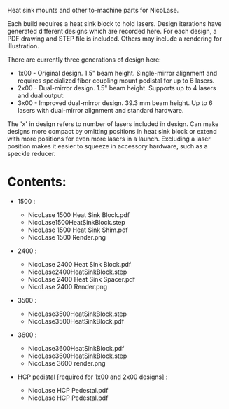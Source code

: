 Heat sink mounts and other to-machine parts for NicoLase.

Each build requires a heat sink block to hold lasers.  Design iterations have generated different designs which are recorded here.  For each design, a PDF drawing and STEP file is included.  Others may include a rendering for illustration.    

There are currently three generations of design here:
- 1x00 - Original design.  1.5" beam height.  Single-mirror alignment and requires specialized fiber coupling mount pedistal for up to 6 lasers.
- 2x00 - Dual-mirror design. 1.5" beam height.  Supports up to 4 lasers and dual output.
- 3x00 - Improved dual-mirror design. 39.3 mm beam height.  Up to 6 lasers with dual-mirror alignment and standard hardware.

The 'x' in design refers to number of lasers included in design. Can make designs more compact by omitting positions in heat sink block or extend with more positions for even more lasers in a launch.  Excluding a laser position makes it easier to squeeze in accessory hardware, such as a speckle reducer.

# Contents:

- 1500 : 
    - NicoLase 1500 Heat Sink Block.pdf
    - NicoLase1500HeatSinkBlock.step
    - NicoLase 1500 Heat Sink Shim.pdf
    - NicoLase 1500 Render.png
    
- 2400 : 
    - NicoLase 2400 Heat Sink Block.pdf
    - NicoLase2400HeatSinkBlock.step
    - NicoLase 2400 Heat Sink Spacer.pdf
    - NicoLase 2400 Render.png

- 3500 : 
    - NicoLase3500HeatSinkBlock.step
    - NicoLase3500HeatSinkBlock.pdf

- 3600 : 
    - NicoLase3600HeatSinkBlock.pdf
    - NicoLase3600HeatSinkBlock.step
    - NicoLase 3600 render.png

- HCP pedistal [required for 1x00 and 2x00 designs] : 
    - NicoLase HCP Pedestal.pdf
    - NicoLase HCP Pedestal.pdf
    
    
    
